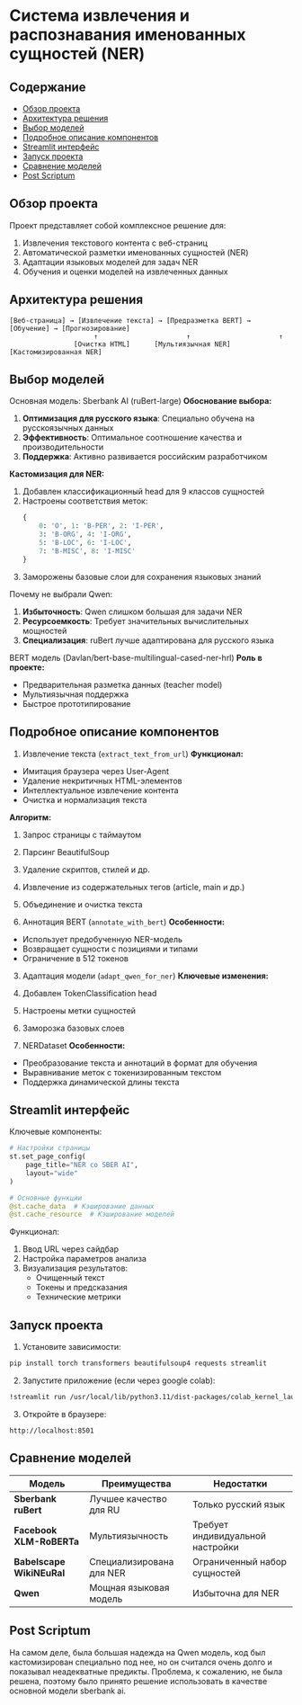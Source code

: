 
Система извлечения и распознавания именованных сущностей (NER)
=============

Содержание
-----------------
-   [Обзор проекта](#обзор-проекта)
-   [Архитектура решения](#архитектура-решения)
-   [Выбор моделей](#выбор-моделей)
-   [Подробное описание компонентов](#подробное-описание-компонентов)
-   [Streamlit интерфейс](#streamlit-интерфейс)
-   [Запуск проекта](#запуск-проекта)
-   [Сравнение моделей](#сравнение-моделей)
-   [Post Scriptum](#post-scriptum)

Обзор проекта
-----------------
Проект представляет собой комплексное решение для:
1. Извлечения текстового контента с веб-страниц
2. Автоматической разметки именованных сущностей (NER)
3. Адаптации языковых моделей для задач NER
4. Обучения и оценки моделей на извлеченных данных

Архитектура решения
-----------------
```
[Веб-страница] → [Извлечение текста] → [Предразметка BERT] → [Обучение] → [Прогнозирование]
                     ↑                      ↑                      ↑
                [Очистка HTML]      [Мультиязычная NER]    [Кастомизированная NER]
```

Выбор моделей
-----------------
Основная модель: Sberbank AI (ruBert-large)
**Обоснование выбора:**
1. **Оптимизация для русского языка**: Специально обучена на русскоязычных данных
2. **Эффективность**: Оптимальное соотношение качества и производительности
3. **Поддержка**: Активно развивается российским разработчиком

**Кастомизация для NER:**
1. Добавлен классификационный head для 9 классов сущностей
2. Настроены соответствия меток:
   ```python
   {
       0: 'O', 1: 'B-PER', 2: 'I-PER',
       3: 'B-ORG', 4: 'I-ORG',
       5: 'B-LOC', 6: 'I-LOC',
       7: 'B-MISC', 8: 'I-MISC'
   }
   ```
3. Заморожены базовые слои для сохранения языковых знаний

Почему не выбрали Qwen:
1. **Избыточность**: Qwen слишком большая для задачи NER
2. **Ресурсоемкость**: Требует значительных вычислительных мощностей
3. **Специализация**: ruBert лучше адаптирована для русского языка

BERT модель (Davlan/bert-base-multilingual-cased-ner-hrl)
**Роль в проекте:**
- Предварительная разметка данных (teacher model)
- Мультиязычная поддержка
- Быстрое прототипирование

Подробное описание компонентов
-----------------
1. Извлечение текста (`extract_text_from_url`)
**Функционал:**
- Имитация браузера через User-Agent
- Удаление некритичных HTML-элементов
- Интеллектуальное извлечение контента
- Очистка и нормализация текста

**Алгоритм:**
1. Запрос страницы с таймаутом
2. Парсинг BeautifulSoup
3. Удаление скриптов, стилей и др.
4. Извлечение из содержательных тегов (article, main и др.)
5. Объединение и очистка текста

2. Аннотация BERT (`annotate_with_bert`)
**Особенности:**
- Использует предобученную NER-модель
- Возвращает сущности с позициями и типами
- Ограничение в 512 токенов

3. Адаптация модели (`adapt_qwen_for_ner`)
**Ключевые изменения:**
1. Добавлен TokenClassification head
2. Настроены метки сущностей
3. Заморозка базовых слоев

4. NERDataset
**Особенности:**
- Преобразование текста и аннотаций в формат для обучения
- Выравнивание меток с токенизированным текстом
- Поддержка динамической длины текста

Streamlit интерфейс
-----------------
Ключевые компоненты:
```python
# Настройки страницы
st.set_page_config(
    page_title="NER со SBER AI",
    layout="wide"
)

# Основные функции
@st.cache_data  # Кэширование данных
@st.cache_resource  # Кэширование моделей
```

Функционал:
1. Ввод URL через сайдбар
2. Настройка параметров анализа
3. Визуализация результатов:
   - Очищенный текст
   - Токены и предсказания
   - Технические метрики

Запуск проекта
-----------------
1. Установите зависимости:
```bash
pip install torch transformers beautifulsoup4 requests streamlit
```

2. Запустите приложение (если через google colab):
```bash
!streamlit run /usr/local/lib/python3.11/dist-packages/colab_kernel_launcher.py [ARGUMENTS]
```

3. Откройте в браузере:
```
http://localhost:8501
```

Сравнение моделей
-----------------
| Модель                   | Преимущества            | Недостатки                      |
|--------------------------|-------------------------|---------------------------------|
| **Sberbank ruBert**      | Лучшее качество для RU  | Только русский язык             |
| **Facebook XLM-RoBERTa** | Мультиязычность         | Требует индивидуальной настройки|
| **Babelscape WikiNEuRal**| Специализирована для NER| Ограниченный набор сущностей    |
| **Qwen**                 | Мощная языковая модель  | Избыточна для NER               |

Post Scriptum
-----------------
На самом деле, была большая надежда на Qwen модель, код был кастомизирован специально под нее, но он считался очень долго и показывал неадекватные предикты. Проблема, к сожалению, не была решена, поэтому было принято решение использовать в качестве основной модели sberbank ai.

